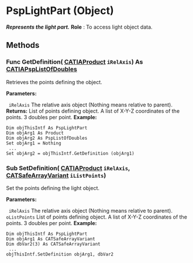 # PspLightPart (Object)

**_Represents the light part._**
**Role** : To access light object data.

## Methods

### Func **GetDefinition**( [CATIAProduct](../ProductStructureInterfaces/interface_Product_11223.md)  `iRelAxis`) As [CATIAPspListOfDoubles](../CATPlantShipInterfaces/interface_PspListOfDoubles_53834.md)

Retrieves the points defining the object.

**Parameters:**

` iRelAxis`      The relative axis object (Nothing means relative to parent).
**Returns:**      List of points defining object. A list of X-Y-Z coordinates of the points. 3 doubles per point.  **Example:**

```VBScript
Dim objThisIntf As PspLightPart
Dim objArg1 As Product
Dim objArg2 As PspListOfDoubles
Set objArg1 = Nothing
 ...
Set objArg2 = objThisIntf.GetDefinition (objArg1)

```

### Sub **SetDefinition**( [CATIAProduct](../ProductStructureInterfaces/interface_Product_11223.md)  `iRelAxis`,  [CATSafeArrayVariant](../System/typedef_CATSafeArrayVariant_73843.md)  `iListPoints`)

Set the points defining the light object.

**Parameters:**

` iRelAxis`      The relative axis object (Nothing means relative to parent).
` oListPoints`      List of points defining object. A list of X-Y-Z coordinates of the points. 3 doubles per point.
**Example:**

```VBScript
Dim objThisIntf As PspLightPart
Dim objArg1 As CATSafeArrayVariant
Dim dbVar2(3) As CATSafeArrayVariant
 ...
objThisIntf.SetDefinition objArg1, dbVar2

```